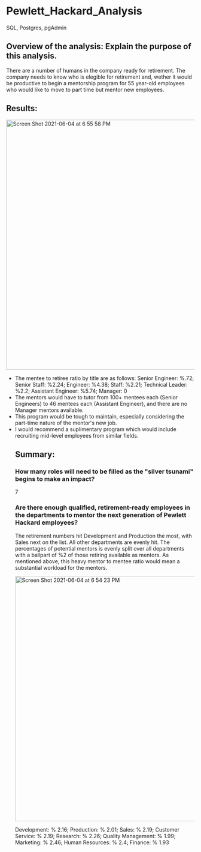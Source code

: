 
# Pewlett_Hackard_Analysis
SQL, Postgres, pgAdmin

## Overview of the analysis: Explain the purpose of this analysis.
There are a number of humans in the company ready for retirement. The company needs to know who is elegible for retirement and, wether it would be productive to begin a mentorship program for 55 year-old employees who would like to move to part time but mentor new employees.  


## Results: 
<img width="666" alt="Screen Shot 2021-06-04 at 6 55 58 PM" src="https://user-images.githubusercontent.com/14239715/120870284-87c36e00-c566-11eb-8719-e9b047cb2314.png">

<ul>
<li>The mentee to retiree ratio by title are as follows:
Senior Engineer: %.72;
Senior Staff: %2.24;
Engineer: %4.38;
Staff: %2.21;
Technical Leader: %2.2;
Assistant Engineer: %5.74;
Manager: 0 </li>

<li>The mentors would have to tutor from 100+ mentees each (Senior Engineers) to 46 mentees each (Assistant Engineer), and there are no Manager mentors available.</li> 
<li>This program would be tough to maintain, especially considering the part-time nature of the mentor's new job.</li> 
<li>I would recommend a suplimentary program which would include recruiting mid-level employees from similar fields.</li>



## Summary: 
### How many roles will need to be filled as the "silver tsunami" begins to make an impact? 
  7
### Are there enough qualified, retirement-ready employees in the departments to mentor the next generation of Pewlett Hackard employees?

The retirement numbers hit Development and Production the most, with Sales next on the list. All other departments are evenly hit. The percentages of potential mentors is evenly split over all departments with a ballpart of %2 of those retiring available as mentors. As mentioned above, this heavy mentor to mentee ratio would mean a substantial workload for the mentors. 

<img width="653" alt="Screen Shot 2021-06-04 at 6 54 23 PM" src="https://user-images.githubusercontent.com/14239715/120870295-8abe5e80-c566-11eb-9688-dbfb27c004f2.png">

Development: % 2.16;
Production: % 2.01;
Sales: % 2.19;
Customer Service: % 2.19;
Research: % 2.26;
Quality Management: % 1.99;
Marketing: % 2.46;
Human Resources: % 2.4;
Finance: % 1.93

